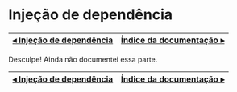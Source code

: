 # Injeção de dependência

[◂ Injeção de dependência](02-roteador.md) | [Índice da documentação ▸](indice.md)
-- | --

Desculpe! Ainda não documentei essa parte.

[◂ Injeção de dependência](02-roteador.md) | [Índice da documentação ▸](indice.md)
-- | --

